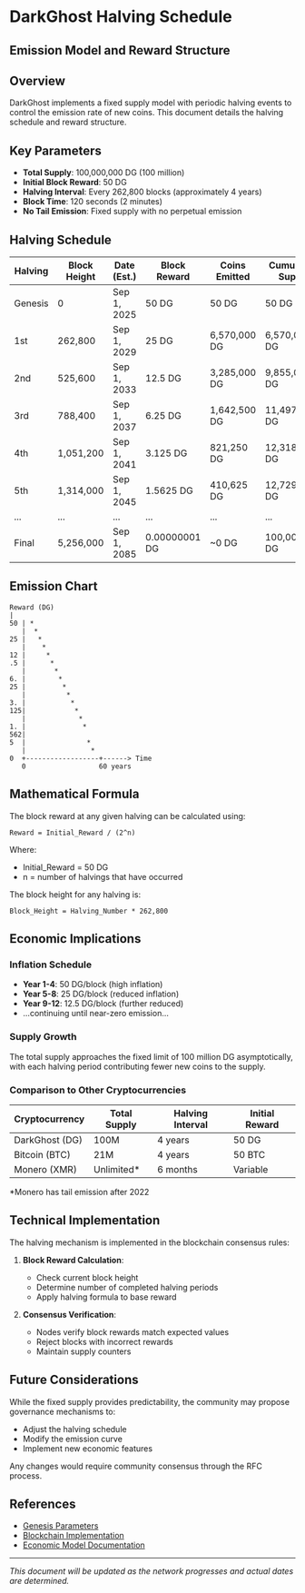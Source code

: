 # DarkGhost Halving Schedule

## Emission Model and Reward Structure

## Overview

DarkGhost implements a fixed supply model with periodic halving events to control the emission rate of new coins. This document details the halving schedule and reward structure.

## Key Parameters

- **Total Supply**: 100,000,000 DG (100 million)
- **Initial Block Reward**: 50 DG
- **Halving Interval**: Every 262,800 blocks (approximately 4 years)
- **Block Time**: 120 seconds (2 minutes)
- **No Tail Emission**: Fixed supply with no perpetual emission

## Halving Schedule

| Halving | Block Height | Date (Est.) | Block Reward  | Coins Emitted | Cumulative Supply |
| ------- | ------------ | ----------- | ------------- | ------------- | ----------------- |
| Genesis | 0            | Sep 1, 2025 | 50 DG         | 50 DG         | 50 DG             |
| 1st     | 262,800      | Sep 1, 2029 | 25 DG         | 6,570,000 DG  | 6,570,050 DG      |
| 2nd     | 525,600      | Sep 1, 2033 | 12.5 DG       | 3,285,000 DG  | 9,855,050 DG      |
| 3rd     | 788,400      | Sep 1, 2037 | 6.25 DG       | 1,642,500 DG  | 11,497,550 DG     |
| 4th     | 1,051,200    | Sep 1, 2041 | 3.125 DG      | 821,250 DG    | 12,318,800 DG     |
| 5th     | 1,314,000    | Sep 1, 2045 | 1.5625 DG     | 410,625 DG    | 12,729,425 DG     |
| ...     | ...          | ...         | ...           | ...           | ...               |
| Final   | 5,256,000    | Sep 1, 2085 | 0.00000001 DG | ~0 DG         | 100,000,000 DG    |

## Emission Chart

```
Reward (DG)
|
50 | *
   |  *
25 |   *
   |    *
12 |     *
.5 |      *
   |       *
6. |        *
25 |         *
   |          *
3. |           *
125|            *
   |             *
1. |              *
562|
5  |               *
   |                *
0  +------------------+------> Time
   0                  60 years
```

## Mathematical Formula

The block reward at any given halving can be calculated using:

```
Reward = Initial_Reward / (2^n)
```

Where:

- Initial_Reward = 50 DG
- n = number of halvings that have occurred

The block height for any halving is:

```
Block_Height = Halving_Number * 262,800
```

## Economic Implications

### Inflation Schedule

- **Year 1-4**: 50 DG/block (high inflation)
- **Year 5-8**: 25 DG/block (reduced inflation)
- **Year 9-12**: 12.5 DG/block (further reduced)
- ...continuing until near-zero emission...

### Supply Growth

The total supply approaches the fixed limit of 100 million DG asymptotically, with each halving period contributing fewer new coins to the supply.

### Comparison to Other Cryptocurrencies

| Cryptocurrency | Total Supply | Halving Interval | Initial Reward |
| -------------- | ------------ | ---------------- | -------------- |
| DarkGhost (DG) | 100M         | 4 years          | 50 DG          |
| Bitcoin (BTC)  | 21M          | 4 years          | 50 BTC         |
| Monero (XMR)   | Unlimited\*  | 6 months         | Variable       |

\*Monero has tail emission after 2022

## Technical Implementation

The halving mechanism is implemented in the blockchain consensus rules:

1. **Block Reward Calculation**:

   - Check current block height
   - Determine number of completed halving periods
   - Apply halving formula to base reward

2. **Consensus Verification**:
   - Nodes verify block rewards match expected values
   - Reject blocks with incorrect rewards
   - Maintain supply counters

## Future Considerations

While the fixed supply provides predictability, the community may propose governance mechanisms to:

- Adjust the halving schedule
- Modify the emission curve
- Implement new economic features

Any changes would require community consensus through the RFC process.

## References

- [Genesis Parameters](core/genesis.h)
- [Blockchain Implementation](core/blockchain.cpp)
- [Economic Model Documentation](ECOSYSTEM.md)

---

_This document will be updated as the network progresses and actual dates are determined._
